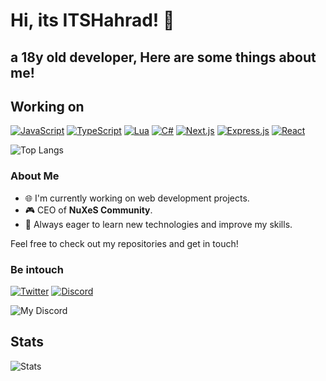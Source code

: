 <h1>
  Hi, its ITSHahrad! 👋
</h1>
<h2>a 18y old developer, Here are some things about me!</h2>

<h2> 
  Working on
</h2>

[![JavaScript](https://img.shields.io/badge/-JavaScript-F7DF1E?logo=javascript&logoColor=black&style=for-the-badge)](https://www.javascript.com)
[![TypeScript](https://img.shields.io/badge/-TypeScript-3178C6?logo=typescript&logoColor=white&style=for-the-badge)](https://www.typescriptlang.org)
[![Lua](https://img.shields.io/badge/-Lua-2C2D72?logo=lua&logoColor=white&style=for-the-badge)](https://www.lua.org)
[![C#](https://img.shields.io/badge/C%23-682876?style=for-the-badge&logo=csharp&logoColor=white)](https://learn.microsoft.com/en-us/dotnet/csharp/)
[![Next.js](https://img.shields.io/badge/-Next.js-000000?logo=next.js&logoColor=white&style=for-the-badge)](https://nextjs.org)
[![Express.js](https://img.shields.io/badge/-express.js-000000?logo=express&logoColor=white&style=for-the-badge)](https://expressjs.com)
[![React](https://img.shields.io/badge/-React.js-61DAFB?logo=react&logoColor=black&style=for-the-badge)](https://react.dev)

![Top Langs](https://github-readme-stats.vercel.app/api/top-langs/?username=ITSHahrad&layout=compact)
<h3>About Me</h3>

- 🌐 I'm currently working on web development projects.
- 🎮 CEO of <strong>NuXeS Community</strong>.
- 🌱 Always eager to learn new technologies and improve my skills.

Feel free to check out my repositories and get in touch!

<h3>
  Be intouch
</h3>

[![Twitter](https://img.shields.io/badge/-Twitter-101010?logo=x&logoColor=white&style=for-the-badge)](https://twitter.com/ITSHahrad)
[![Discord](https://img.shields.io/badge/-Discord-0077B5?logo=discord&logoColor=white&style=for-the-badge)](https://discord.gg/P3x2w6GpfX)

![My Discord](https://discord-readme-badge.vercel.app/api?id=979008406293717002)
## Stats
![Stats](https://github-readme-stats.vercel.app/api?username=ITSHahrad&show_icons=true&theme=vue-dark&border_radius=10)
